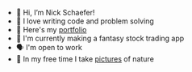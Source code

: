 - 👋 Hi, I’m Nick Schaefer!
- 💫 I love writing code and problem solving
- 📕 Here's my [portfolio](https://www.nschaefer.com)
- 🐍 I'm currently making a fantasy stock trading app
- 🗣 I'm open to work
- 🍄 In my free time I take [pictures](https://www.instagram.com/wildernns) of nature
